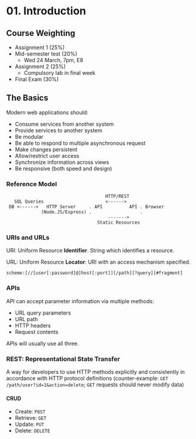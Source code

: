 # 01. Introduction

## Course Weighting

- Assignment 1 (25%)
- Mid-semester test (20%)
  - Wed 24 March, 7pm, E8
- Assignment 2 (25%)
  - Compulsory lab in final week
- Final Exam (30%)

## The Basics

Modern web applications should:

- Consume services from another system
- Provide services to another system
- Be modular
- Be able to respond to multiple asynchronous request
- Make changes persistent
- Allow/restrict user access
- Synchronize information across views
- Be responsive (both speed and design)

### Reference Model

```
                                     HTTP/REST              
   SQL Queries                       <------>               
 DB <------>   HTTP Server     . API          API . Browser 
             (Node.JS/Express) .                  .         
                                      ------->              
                                  Static Resources          

```

### URIs and URLs

URI: Uniform Resource **Identifier**. String which identifies a resource.

URL: Uniform Resource **Locator**: URI with an access mechanism specified.

```
scheme:[//[user[:password]@]host[:port]][/path][?query][#fragment]
```

### APIs

API can accept parameter information via multiple methods:

- URL query parameters
- URL path
- HTTP headers
- Request contents

APIs will usually use all three.

### REST: Representational State Transfer

A way for developers to use HTTP methods explicitly and consistently in accordance with HTTP protocol definitions (counter-example: `GET /path/user?id=1&action=delete`; `GET` requests should never modify data)

#### CRUD

- Create: `POST`
- Retrieve: `GET`
- Update: `PUT`
- Delete: `DELETE`
